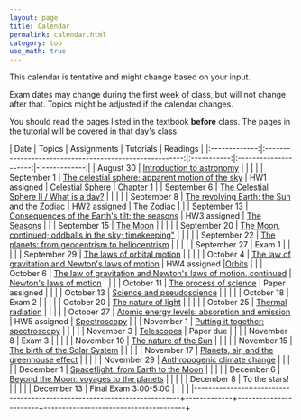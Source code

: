 ```yaml
---
layout: page
title: Calendar
permalink: calendar.html
category: top 
use_math: true
---
```


    
This calendar is tentative and might change based on your input. 

Exam dates may change during the first week of class, but will not change after that. Topics might be adjusted if the calendar changes.

You should read the pages listed in the textbook **before** class. The pages in the tutorial will be covered in that day's class.


| Date          | Topics                                                  | Assignments | Tutorials             |  Readings     |
|:-------------:|:-------------------------------------------------------:|:-----------:|:---------------------:|-:------------:|
| August 30 | <a href="slides/lecture1/lecture1-2022.pdf">Introduction to astronomy</a> |  |  | |
| September 1 | <a href="slides/lecture2/lecture2-2022.pdf">The celestial sphere; apparent motion of the sky</a> | HW1 assigned | <a href="tutorials/celestial-sphere/celestial-sphere.pdf">Celestial Sphere</a> |  <a href="https://openstax.org/books/astronomy/pages/1-introduction">Chapter 1</a> |
| September 6 | <a href="slides/lecture3/lecture3.pdf">The Celestial Sphere II / What is a day?</a> |  | |  |
| September 8 | <a href="slides/lecture4/lecture4.pdf">The revolving Earth: the Sun and the Zodiac</a> | HW2 assigned | <a href="tutorials/zodiac-motion/zodiac-motion.pdf">The Zodiac</a> |  |
| September 13 | <a href="slides/lecture5/lecture5.pdf">Consequences of the Earth's tilt: the seasons</a> | HW3 assigned  | <a href="tutorials/the-seasons/the-seasons.pdf">The Seasons</a>  |  |
| September 15 | <a href="slides/lecture6/lecture6.pdf">The Moon</a> | |  |  |
| September 20 | <a href="slides/lecture7/lecture7.pdf">The Moon, continued; oddballs in the sky; timekeeping"</a> |  |  |  |
| September 22 | <a href="slides/lecture8/lecture8.pdf">The planets: from geocentrism to heliocentrism</a> |  |  |  |
| September 27 | Exam 1 |  |  |  |
| September 29 | <a href="slides/lecture9/lecture9.pdf">The laws of orbital motion</a> | |  |  |
| October 4 | <a href="slides/lecture10/lecture10.pdf">The law of gravitation and Newton's laws of motion</a> | HW4 assigned |<a href="tutorials/keplers-laws/keplers-laws.pdf">Orbits</a>  |  |
| October 6 |  <a href="slides/lecture11/lecture11.pdf">The law of gravitation and Newton's laws of motion, continued</a> | <a href="tutorials/newtons-laws-of-motion/newtons-laws-of-motion.pdf">Newton's laws of motion</a> |  |  |
| October 11 | <a href="slides/lecture12/lecture12.pdf">The process of science</a> | Paper assigned |  |  |
| October 13 | <a href="slides/lecture13/lecture13.pdf">Science and pseudoscience</a> |  |  |  |
| October 18 | Exam 2 |  |  |  |
| October 20 | <a href="slides/lecture14/lecture14.pdf">The nature of light</a> | | |  |
| October 25 | <a href="slides/lecture15/lecture15.pdf">Thermal radiation</a> |              |                   |  |
| October 27 | <a href="slides/lecture16/lecture16.pdf">Atomic energy levels: absorption and emission</a> | HW5 assigned | <a href="tutorials/spectroscopy/spectroscopy.pdf">Spectroscopy</a>  |  |
| November 1 | <a href="slides/lecture17/lecture17.pdf">Putting it together: spectroscopy</a> | | |  |
| November 3 | <a href="slides/lecture18/lecture18.pdf">Telescopes</a>  | Paper due |  |  |
| November 8 | Exam 3 |  |  |  |
| November 10 | <a href="slides/lecture19/lecture19.pdf">The nature of the Sun</a> |  |  |  |
| November 15 | <a href="slides/lecture20/lecture20.pdf">The birth of the Solar System</a> |  |  |  |
| November 17 | <a href="slides/lecture21/lecture21.pdf">Planets, air, and the greenhouse effect</a> |  |  |  |
| November 29 | <a href="slides/lecture22/lecture22.pdf">Anthropogenic climate change</a> |  |  |  |
| December 1 | <a href="slides/lecture23/lecture23.pdf">Spaceflight: from Earth to the Moon</a> |  |  |  |
| December 6 | <a href="slides/lecture24/lecture24.pdf">Beyond the Moon: voyages to the planets</a> |  |  |  |
| December 8 | To the stars! |  |  |  |
| December 13 | Final Exam 3:00-5:00 |  |  |  |
|---------------+---------------------------------------------------------+-------------+-----------------------+---------------------------------------+



